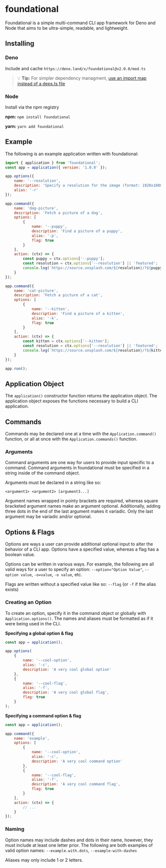 # foundational

Foundational is a simple multi-command CLI app framework for Deno and Node that aims to be ultra-simple, readable, and lightweight.

## Installing

### Deno
Include and cache
 `https://deno.land/x/foundational@v2.0.0/mod.ts`

> 💡 **Tip:** For simpler dependency managment, [use an import map instead of a deps.ts file](https://deno.com/manual@v1.34.3/basics/import_maps)


### Node
Install via the npm registry

**npm:** `npm install foundational`

**yarn:** `yarn add foundational`

## Example

The following is an example application written with foundational:

```javascript
import { application } from 'foundational';
const app = application({ version: '1.0.0' });

app.options({
	name: '--resolution',
	description: 'Specify a resolution for the image (format: 1920x1080, 1024x768, etc.)',
	alias: '-r'
});

app.command({
	name: 'dog-picture',
	description: 'Fetch a picture of a dog',
	options: [
		{
			name: '--puppy',
			description: 'Find a picture of a puppy',
			alias: '-p',
			flag: true
		}
	],
	action: (ctx) => {
		const puppy = ctx.options['--puppy'];
		const resolution = ctx.options['--resolution'] || 'featured';
		console.log(`https://source.unsplash.com/${resolution}/?${puppy ? 'puppy' : 'dog'}`);
	}
});

app.command({
	name: 'cat-picture',
	description: 'Fetch a picture of a cat',
	options: [
		{
			name: '--kitten',
			description: 'Find a picture of a kitten',
			alias: '-k',
			flag: true
		}
	],
	action: (ctx) => {
		const kitten = ctx.options['--kitten'];
		const resolution = ctx.options['--resolution'] || 'featured';
		console.log(`https://source.unsplash.com/${resolution}/?${kitten ? 'kitten' : 'cat'}`);
	}
});

app.run();
```

## Application Object

The `application()` constructor function returns the application object. The application object exposes the functions necessary to build a CLI application.

## Commands

Commands may be declared one at a time with the `Application.command()` function, or all at once with the `Application.commands()` function.

### Arguments

Command arguments are one way for users to provide input specific to a command. Command arguments in foundational must be specified in a string inside of the command object.

Arguments must be declared in a string like so:

```
<argument1> <argument2> [argument3...]
```

Argument names wrapped in pointy brackets are required, whereas square bracketed argument names make an argument optional. Additionally, adding three dots in the end of the last argument makes it variadic. Only the last argument may be variadic and/or optional.

## Options & Flags

Options are ways a user can provide additional optional input to alter the behavior of a CLI app. Options have a specified value, whereas a flag has a boolean value.

Options can be written in various ways. For example, the following are all valid ways for a user to specify an option: `--option="Option Value"`, `--option value`, `-o=value`, `-o value`, etc.

Flags are written without a specified value like so: `--flag` (or `-f` if the alias exists)

### Creating an Option

To create an option, specify it in the command object or globally with `Application.options()`. The names and aliases must be formatted as if it were being used in the CLI.

**Specifying a global option & flag**

```javascript
const app = application();

app.options(
	{
		name: '--cool-option',
		alias: '-c',
		description: 'A very cool global option'
	},
	{
		name: '--cool-flag',
		alias: '-f',
		description: 'A very cool global flag',
		flag: true
	}
);
```

**Specifying a command option & flag**

```javascript
const app = application();

app.command({
	name: 'example',
	options: [
		{
			name: '--cool-option',
			alias: '-c',
			description: 'A very cool command option'
		},
		{
			name: '--cool-flag',
			alias: '-f',
			description: 'A very cool command flag',
			flag: true
		}
	],
	action: (ctx) => {
		// ...
	}
});
```

### Naming

Option names may include dashes and dots in their name, however, they must include at least one letter prior. The following are both examples of valid option names: `--example.with.dots`, `--example-with-dashes`

Aliases may only include 1 or 2 letters.
